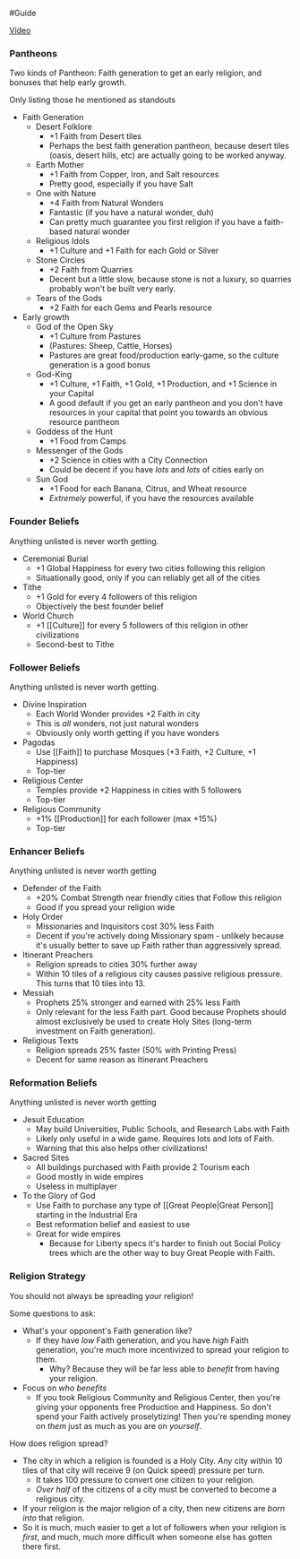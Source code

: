  #Guide 

[Video](https://www.youtube.com/watch?v=R42Xtr2Vfww)

### Pantheons

Two kinds of Pantheon: Faith generation to get an early religion, and bonuses that help early growth.

Only listing those he mentioned as standouts
 - Faith Generation
	 - Desert Folklore
		 - +1 Faith from Desert tiles
		 - Perhaps the best faith generation pantheon, because desert tiles (oasis, desert hills, etc) are actually going to be worked anyway.
	 - Earth Mother
		 - +1 Faith from Copper, Iron, and Salt resources
		 - Pretty good, especially if you have Salt
	 - One with Nature
		 - +4 Faith from Natural Wonders
		 - Fantastic (if you have a natural wonder, duh)
		 - Can pretty much guarantee you first religion if you have a faith-based natural wonder
	 - Religious Idols
		 - +1 Culture and +1 Faith for each Gold or Silver
	 - Stone Circles
		 - +2 Faith from Quarries
		 - Decent but a little slow, because stone is not a luxury, so quarries probably won't be built very early.
	 - Tears of the Gods
		 - +2 Faith for each Gems and Pearls resource
 - Early growth
	 - God of the Open Sky
		 - +1 Culture from Pastures
		 - (Pastures: Sheep, Cattle, Horses)
		 - Pastures are great food/production early-game, so the culture generation is a good bonus
	 - God-King
		 - +1 Culture, +1 Faith, +1 Gold, +1 Production, and +1 Science in your Capital
		 - A good default if you get an early pantheon and you don't have resources in your capital that point you towards an obvious resource pantheon
	 - Goddess of the Hunt
		 - +1 Food from Camps
	 - Messenger of the Gods
		 - +2 Science in cities with a City Connection
		 - Could be decent if you have *lots* and *lots* of cities early on
	 - Sun God
		 - +1 Food for each Banana, Citrus, and Wheat resource
		 - *Extremely* powerful, if you have the resources available

### Founder Beliefs
Anything unlisted is never worth getting.
 - Ceremonial Burial
	 - +1 Global Happiness for every two cities following this religion
	 - Situationally good, only if you can reliably get all of the cities
 - Tithe
	 - +1 Gold for every 4 followers of this religion
	 - Objectively the best founder belief
 - World Church
	 - +1 [[Culture]] for every 5 followers of this religion in other civilizations
	 - Second-best to Tithe

### Follower Beliefs
Anything unlisted is never worth getting.
 - Divine Inspiration
	 - Each World Wonder provides +2 Faith in city
	 - This is *all* wonders, not just natural wonders
	 - Obviously only worth getting if you have wonders
 - Pagodas
	 - Use [[Faith]] to purchase Mosques (+3 Faith, +2 Culture, +1 Happiness)
	 - Top-tier
 - Religious Center
	 - Temples provide +2 Happiness in cities with 5 followers
	 - Top-tier
 - Religious Community
	 - +1% [[Production]] for each follower (max +15%)
	 - Top-tier

### Enhancer Beliefs
Anything unlisted is never worth getting
 - Defender of the Faith
	 - +20% Combat Strength near friendly cities that Follow this religion
	 - Good if you spread your religion wide
 - Holy Order
	 - Missionaries and Inquisitors cost 30% less Faith
	 - Decent if you're actively doing Missionary spam - unlikely because it's usually better to save up Faith rather than aggressively spread.
 - Itinerant Preachers
	 - Religion spreads to cities 30% further away
	 - Within 10 tiles of a religious city causes passive religious pressure. This turns that 10 tiles into 13.
 - Messiah
	 - Prophets 25% stronger and earned with 25% less Faith
	 - Only relevant for the less Faith part. Good because Prophets should almost exclusively be used to create Holy Sites (long-term investment on Faith generation).
 - Religious Texts
	 - Religion spreads 25% faster (50% with Printing Press)
	 - Decent for same reason as Itinerant Preachers

### Reformation Beliefs
Anything unlisted is never worth getting
 - Jesuit Education
	 - May build Universities, Public Schools, and Research Labs with Faith
	 - Likely only useful in a wide game. Requires lots and lots of Faith.
	 - Warning that this also helps other civilizations!
 - Sacred Sites
	 - All buildings purchased with Faith provide 2 Tourism each
	 - Good mostly in wide empires
	 - Useless in multiplayer
 - To the Glory of God
	 - Use Faith to purchase any type of [[Great People|Great Person]] starting in the Industrial Era
	 - Best reformation belief and easiest to use
	 - Great for wide empires
		 - Because for Liberty specs it's harder to finish out Social Policy trees which are the other way to buy Great People with Faith.

### Religion Strategy

You should not always be spreading your religion!

Some questions to ask:
 - What's your opponent's Faith generation like?
	 - If they have *low* Faith generation, and you have *high* Faith generation, you're much more incentivized to spread your religion to them.
		 - Why? Because they will be far less able to *benefit* from having your religion.
 - Focus on *who benefits*
	 - If you took Religious Community and Religious Center, then you're giving your opponents free Production and Happiness. So don't spend your Faith actively proselytizing! Then you're spending money on *them* just as much as you are on *yourself*.

How does religion spread?
 - The city in which a religion is founded is a Holy City. *Any* city within 10 tiles of that city will receive 9 (on Quick speed) pressure per turn.
	 - It takes 100 pressure to convert one citizen to your religion.
	 - *Over half* of the citizens of a city must be converted to become a religious city.
 - If your religion is the major religion of a city, then new citizens are *born into* that religion.
 - So it is much, much easier to get a lot of followers when your religion is *first*, and much, much more difficult when someone else has gotten there first.